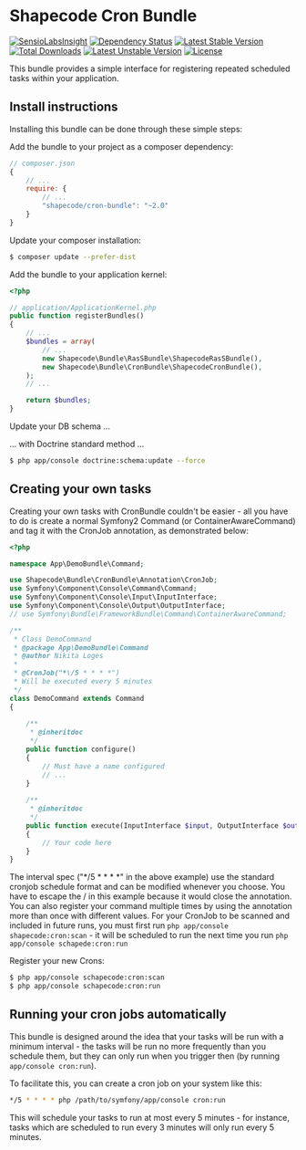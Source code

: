 Shapecode Cron Bundle
=======================

[![SensioLabsInsight](https://insight.sensiolabs.com/projects/cd190858-da13-4be6-ad02-c933d4272d87/mini.png)](https://insight.sensiolabs.com/projects/cd190858-da13-4be6-ad02-c933d4272d87)
[![Dependency Status](https://www.versioneye.com/user/projects/57703c8c671894004e1a9103/badge.svg?style=flat-square)](https://www.versioneye.com/user/projects/57703c8c671894004e1a9103)
[![Latest Stable Version](https://poser.pugx.org/shapecode/cron-bundle/v/stable)](https://packagist.org/packages/shapecode/cron-bundle)
[![Total Downloads](https://poser.pugx.org/shapecode/cron-bundle/downloads)](https://packagist.org/packages/shapecode/cron-bundle)
[![Latest Unstable Version](https://poser.pugx.org/shapecode/cron-bundle/v/unstable)](https://packagist.org/packages/shapecode/cron-bundle)
[![License](https://poser.pugx.org/shapecode/cron-bundle/license)](https://packagist.org/packages/shapecode/cron-bundle)

This bundle provides a simple interface for registering repeated scheduled
tasks within your application.

Install instructions
--------------------------------

Installing this bundle can be done through these simple steps:

Add the bundle to your project as a composer dependency:
```javascript
// composer.json
{
    // ...
    require: {
        // ...
        "shapecode/cron-bundle": "~2.0"
    }
}
```

Update your composer installation:
```sh
$ composer update --prefer-dist
```

Add the bundle to your application kernel:
```php
<?php

// application/ApplicationKernel.php
public function registerBundles()
{
	// ...
	$bundles = array(
		// ...
        new Shapecode\Bundle\RasSBundle\ShapecodeRasSBundle(),
        new Shapecode\Bundle\CronBundle\ShapecodeCronBundle(),
	);
    // ...

    return $bundles;
}
```

Update your DB schema ...

... with Doctrine standard method ...
```sh
$ php app/console doctrine:schema:update --force
```

Creating your own tasks
--------------------------------

Creating your own tasks with CronBundle couldn't be easier - all you have to do is create a normal Symfony2 Command (or ContainerAwareCommand) and tag it with the CronJob annotation, as demonstrated below:

```php
<?php

namespace App\DemoBundle\Command;

use Shapecode\Bundle\CronBundle\Annotation\CronJob;
use Symfony\Component\Console\Command\Command;
use Symfony\Component\Console\Input\InputInterface;
use Symfony\Component\Console\Output\OutputInterface;
// use Symfony\Bundle\FrameworkBundle\Command\ContainerAwareCommand;

/**
 * Class DemoCommand
 * @package App\DemoBundle\Command
 * @author Nikita Loges
 *
 * @CronJob("*\/5 * * * *")
 * Will be executed every 5 minutes
 */
class DemoCommand extends Command
{
    
    /**
     * @inheritdoc
     */
    public function configure()
    {
		// Must have a name configured
		// ...
    }
    
    /**
     * @inheritdoc
     */
    public function execute(InputInterface $input, OutputInterface $output)
    {
		// Your code here
    }
}
```

The interval spec ("*\/5 * * * *" in the above example) use the standard cronjob schedule format and can be modified whenever you choose. You have to escape the / in this example because it would close the annotation.
You can also register your command multiple times by using the annotation more than once with different values.
For your CronJob to be scanned and included in future runs, you must first run `php app/console shapecode:cron:scan` - it will be scheduled to run the next time you run `php app/console schapede:cron:run`

Register your new Crons:
```sh
$ php app/console schapecode:cron:scan
$ php app/console schapecode:cron:run
```

Running your cron jobs automatically
--------------------------------

This bundle is designed around the idea that your tasks will be run with a minimum interval - the tasks will be run no more frequently than you schedule them, but they can only run when you trigger then (by running `app/console cron:run`).

To facilitate this, you can create a cron job on your system like this:
```sh
*/5 * * * * php /path/to/symfony/app/console cron:run
```
This will schedule your tasks to run at most every 5 minutes - for instance, tasks which are scheduled to run every 3 minutes will only run every 5 minutes.
